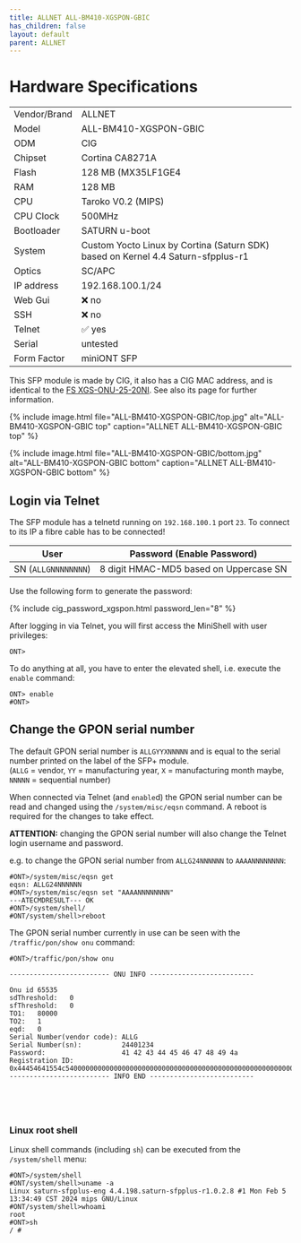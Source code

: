 ```yaml
---
title: ALLNET ALL-BM410-XGSPON-GBIC
has_children: false
layout: default
parent: ALLNET
---
```


# Hardware Specifications

|                  |                                                                                   |
| ---------------- | --------------------------------------------------------------------------------- |
| Vendor/Brand     | ALLNET                                                                            |
| Model            | ALL-BM410-XGSPON-GBIC                                                             |
| ODM              | CIG                                                                               |
| Chipset          | Cortina CA8271A                                                                   |
| Flash            | 128 MB (MX35LF1GE4                                                                |
| RAM              | 128 MB                                                                            |
| CPU              | Taroko V0.2 (MIPS)                                                                |
| CPU Clock        | 500MHz                                                                            |
| Bootloader       | SATURN u-boot                                                                     |
| System           | Custom Yocto Linux by Cortina (Saturn SDK) based on Kernel 4.4 Saturn-sfpplus-r1  |
| Optics           | SC/APC                                                                            |
| IP address       | 192.168.100.1/24                                                                  |
| Web Gui          | ❌ no                                                                             |
| SSH              | ❌ no                                                                             |
| Telnet           | ✅ yes                                                                            |
| Serial           | untested                                                                          |
| Form Factor      | miniONT SFP                                                                       |

This SFP module is made by CIG, it also has a CIG MAC address, and is identical
to the [FS XGS-ONU-25-20NI](../ont-fs-XGS-ONU-25-20NI/).
See also its page for further information.

{% include image.html file="ALL-BM410-XGSPON-GBIC/top.jpg" alt="ALL-BM410-XGSPON-GBIC top" caption="ALLNET ALL-BM410-XGSPON-GBIC top" %}

{% include image.html file="ALL-BM410-XGSPON-GBIC/bottom.jpg" alt="ALL-BM410-XGSPON-GBIC bottom" caption="ALLNET ALL-BM410-XGSPON-GBIC bottom" %}


## Login via Telnet

The SFP module has a telnetd running on `192.168.100.1` port `23`.
To connect to its IP a fibre cable has to be connected!

| User                | Password (Enable Password)             |
| ------------------- | -------------------------------------- |
| SN (`ALLGNNNNNNNN`) | 8 digit HMAC-MD5 based on Uppercase SN |

Use the following form to generate the password:

{% include cig_password_xgspon.html password_len="8" %}


After logging in via Telnet, you will first access the MiniShell with user
privileges:
```
ONT>
```

To do anything at all, you have to enter the elevated shell, i.e. execute the
`enable` command:
```
ONT> enable
#ONT>
```

## Change the GPON serial number

The default GPON serial number is `ALLGYYXNNNNN` and is equal to the serial
number printed on the label of the SFP+ module.  
(`ALLG` = vendor, `YY` = manufacturing year, `X` = manufacturing month maybe, `NNNNN` = sequential number)

When connected via Telnet (and `enable`d) the GPON serial number can be read and
changed using the `/system/misc/eqsn` command.
A reboot is required for the changes to take effect.

**ATTENTION:** changing the GPON serial number will also change the Telnet login
username and password.

e.g. to change the GPON serial number from `ALLG24NNNNNN` to `AAAANNNNNNNN`:
```
#ONT>/system/misc/eqsn get
eqsn: ALLG24NNNNNN
#ONT>/system/misc/eqsn set "AAAANNNNNNNN"
---ATECMDRESULT--- OK
#ONT>/system/shell/
#ONT/system/shell>reboot

```

The GPON serial number currently in use can be seen with the
`/traffic/pon/show onu` command:
```
#ONT>/traffic/pon/show onu

------------------------- ONU INFO --------------------------

Onu id 65535
sdThreshold:   0
sfThreshold:   0
TO1:   80000
TO2:   1
eqd:   0
Serial Number(vendor code): ALLG
Serial Number(sn):          24401234
Password:                   41 42 43 44 45 46 47 48 49 4a
Registration ID:           0x44454641554c540000000000000000000000000000000000000000000000000000000000
------------------------- INFO END --------------------------





```


### Linux root shell

Linux shell commands (including `sh`) can be executed from the `/system/shell` menu:

```
#ONT>/system/shell
#ONT/system/shell>uname -a
Linux saturn-sfpplus-eng 4.4.198.saturn-sfpplus-r1.0.2.8 #1 Mon Feb 5 13:34:49 CST 2024 mips GNU/Linux
#ONT/system/shell>whoami
root
#ONT>sh
/ #
```
